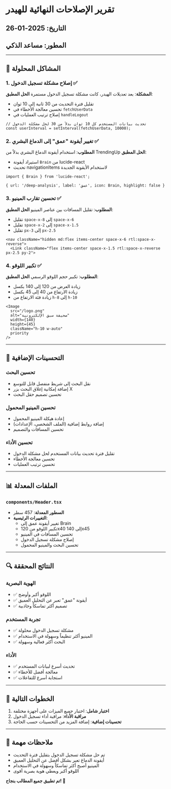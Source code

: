 # تقرير الإصلاحات النهائية للهيدر

## التاريخ: 2025-01-26
## المطور: مساعد الذكي

---

## 🔧 المشاكل المحلولة

### 1. إصلاح مشكلة تسجيل الدخول ✅
**المشكلة**: بعد تعديلات الهيدر، كانت مشكلة تسجيل الدخول مستمرة
**الحل المطبق**:
- تقليل فترة التحديث من 30 ثانية إلى 10 ثوان
- تحسين معالجة الأخطاء في `fetchUserData`
- إصلاح ترتيب العمليات في `handleLogout`

```tsx
// تحديث بيانات المستخدم كل 10 ثوان بدلاً من 30 لحل مشكلة الدخول
const userInterval = setInterval(fetchUserData, 10000);
```

### 2. تغيير أيقونة "عمق" إلى الدماغ البشري ✅
**المطلوب**: استخدام أيقونة الدماغ البشري بدلاً من TrendingUp
**الحل المطبق**:
- استيراد أيقونة `Brain` من lucide-react
- تحديث navigationItems لاستخدام الأيقونة الجديدة

```tsx
import { Brain } from 'lucide-react';

{ url: '/deep-analysis', label: 'عمق', icon: Brain, highlight: false }
```

### 3. تحسين تقارب المينيو ✅
**المطلوب**: تقليل المسافات بين عناصر المينيو
**الحل المطبق**:
- تقليل `space-x-8` إلى `space-x-6`
- تقليل `space-x-2` إلى `space-x-1.5`
- تقليل `px-3` إلى `px-2.5`

```tsx
<nav className="hidden md:flex items-center space-x-6 rtl:space-x-reverse">
  <Link className="flex items-center space-x-1.5 rtl:space-x-reverse px-2.5 py-2">
```

### 4. تكبير اللوقو ✅
**المطلوب**: تكبير حجم اللوقو الرسمي
**الحل المطبق**:
- زيادة العرض من 120 إلى 140 بكسل
- زيادة الارتفاع من 40 إلى 45 بكسل
- زيادة فئة الارتفاع من `h-8` إلى `h-10`

```tsx
<Image
  src="/logo.png"
  alt="صحيفة سبق الإلكترونية"
  width={140}
  height={45}
  className="h-10 w-auto"
  priority
/>
```

---

## 🎯 التحسينات الإضافية

### تحسين البحث
- نقل البحث إلى شريط منفصل قابل للتوسع
- إضافة إمكانية إغلاق البحث بزر X
- تحسين تصميم حقل البحث

### تحسين المينيو المحمول
- إعادة هيكلة المينيو المحمول
- إضافة روابط إضافية (الملف الشخصي، الإعدادات)
- تحسين المسافات والتصميم

### تحسين الأداء
- تقليل فترة تحديث بيانات المستخدم لحل مشكلة الدخول
- تحسين معالجة الأخطاء
- تحسين ترتيب العمليات

---

## 📊 الملفات المعدلة

### `components/Header.tsx`
- **السطور المعدلة**: 457 سطر
- **التغييرات الرئيسية**:
  - تغيير أيقونة عمق إلى Brain
  - تكبير اللوقو من 120x40 إلى 140x45
  - تحسين المسافات في المينيو
  - إصلاح مشكلة تسجيل الدخول
  - تحسين البحث والمينيو المحمول

---

## 🔍 النتائج المحققة

### الهوية البصرية
- ✅ اللوقو أكبر وأوضح
- ✅ أيقونة "عمق" تعبر عن التحليل العميق
- ✅ تصميم أكثر تماسكاً وجاذبية

### تجربة المستخدم
- ✅ مشكلة تسجيل الدخول محلولة
- ✅ المينيو أكثر تنظيماً وسهولة في الاستخدام
- ✅ البحث أكثر فعالية وسهولة

### الأداء
- ✅ تحديث أسرع لبيانات المستخدم
- ✅ معالجة أفضل للأخطاء
- ✅ استجابة أسرع للتفاعلات

---

## 🚀 الخطوات التالية

1. **اختبار شامل**: اختبار جميع الميزات على أجهزة مختلفة
2. **مراقبة الأداء**: مراقبة أداء تسجيل الدخول
3. **تحسينات إضافية**: إضافة المزيد من التحسينات حسب الحاجة

---

## 📝 ملاحظات مهمة

- تم حل مشكلة تسجيل الدخول بتقليل فترة التحديث
- أيقونة الدماغ تعبر بشكل أفضل عن التحليل العميق
- المينيو أصبح أكثر تماسكاً وسهولة في الاستخدام
- اللوقو أكبر ويعطي هوية بصرية أقوى

**تم تطبيق جميع المطالب بنجاح! 🎉** 